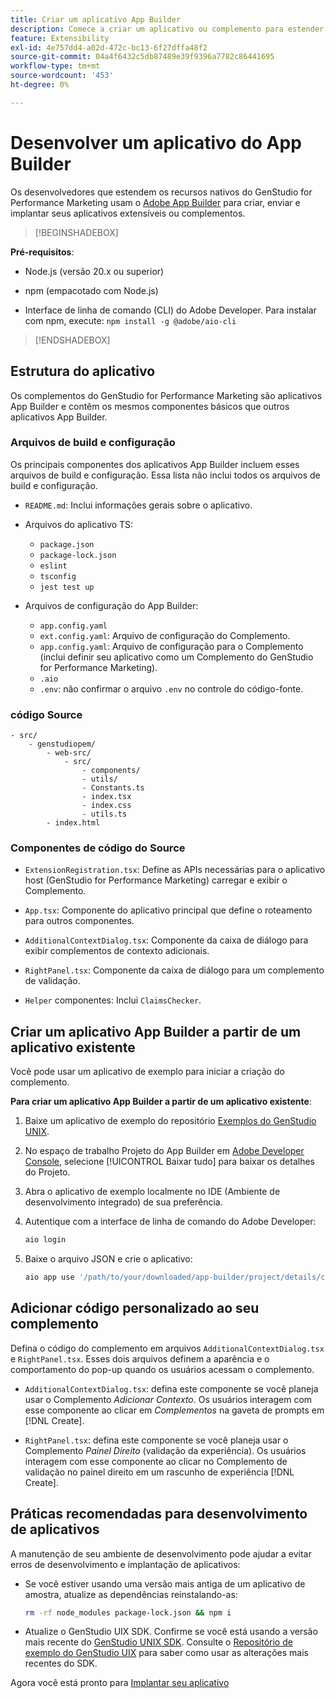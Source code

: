 ```yaml
---
title: Criar um aplicativo App Builder
description: Comece a criar um aplicativo ou complemento para estender o GenStudio for Performance Marketing.
feature: Extensibility
exl-id: 4e757dd4-a02d-472c-bc13-6f27dffa48f2
source-git-commit: 04a4f6432c5db87489e39f9396a7782c86441695
workflow-type: tm+mt
source-wordcount: '453'
ht-degree: 0%

---
```


# Desenvolver um aplicativo do App Builder

Os desenvolvedores que estendem os recursos nativos do GenStudio for Performance Marketing usam o [Adobe App Builder](https://developer.adobe.com/app-builder/) para criar, enviar e implantar seus aplicativos extensíveis ou complementos.

>[!BEGINSHADEBOX]

**Pré-requisitos**:

* Node.js (versão 20.x ou superior)

* npm (empacotado com Node.js)

* Interface de linha de comando (CLI) do Adobe Developer. Para instalar com npm, execute: `npm install -g @adobe/aio-cli`

>[!ENDSHADEBOX]

## Estrutura do aplicativo

Os complementos do GenStudio for Performance Marketing são aplicativos App Builder e contêm os mesmos componentes básicos que outros aplicativos App Builder.

### Arquivos de build e configuração

Os principais componentes dos aplicativos App Builder incluem esses arquivos de build e configuração. Essa lista não inclui todos os arquivos de build e configuração.

* `README.md`: Inclui informações gerais sobre o aplicativo.

* Arquivos do aplicativo TS:

   * `package.json`
   * `package-lock.json`
   * `eslint`
   * `tsconfig`
   * `jest test up`

* Arquivos de configuração do App Builder:

   * `app.config.yaml`
   * `ext.config.yaml`: Arquivo de configuração do Complemento.
   * `app.config.yaml`: Arquivo de configuração para o Complemento (inclui definir seu aplicativo como um Complemento do GenStudio for Performance Marketing).
   * `.aio`
   * `.env`: não confirmar o arquivo `.env` no controle do código-fonte.

### código Source

```
- src/
    - genstudiopem/
        - web-src/
            - src/
                - components/
                - utils/
                - Constants.ts
                - index.tsx
                - index.css
                - utils.ts
        - index.html
```

### Componentes de código do Source

* `ExtensionRegistration.tsx`: Define as APIs necessárias para o aplicativo host (GenStudio for Performance Marketing) carregar e exibir o Complemento.

* `App.tsx`: Componente do aplicativo principal que define o roteamento para outros componentes.

* `AdditionalContextDialog.tsx`: Componente da caixa de diálogo para exibir complementos de contexto adicionais.

* `RightPanel.tsx`: Componente da caixa de diálogo para um complemento de validação.

* `Helper` componentes: Inclui `ClaimsChecker`.

## Criar um aplicativo App Builder a partir de um aplicativo existente

Você pode usar um aplicativo de exemplo para iniciar a criação do complemento.

**Para criar um aplicativo App Builder a partir de um aplicativo existente**:

1. Baixe um aplicativo de exemplo do repositório [Exemplos do GenStudio UNIX](https://github.com/adobe/genstudio-uix-examples).

1. No espaço de trabalho Projeto do App Builder em [Adobe Developer Console](https://developer.adobe.com/console/), selecione [!UICONTROL Baixar tudo] para baixar os detalhes do Projeto.

1. Abra o aplicativo de exemplo localmente no IDE (Ambiente de desenvolvimento integrado) de sua preferência.

1. Autentique com a interface de linha de comando do Adobe Developer:

   ```bash
   aio login
   ```

1. Baixe o arquivo JSON e crie o aplicativo:

   ```bash
   aio app use '/path/to/your/downloaded/app-builder/project/details/config.json'
   ```

## Adicionar código personalizado ao seu complemento

Defina o código do complemento em arquivos `AdditionalContextDialog.tsx` e `RightPanel.tsx`. Esses dois arquivos definem a aparência e o comportamento do pop-up quando os usuários acessam o complemento.

* `AdditionalContextDialog.tsx`: defina este componente se você planeja usar o Complemento _Adicionar Contexto_. Os usuários interagem com esse componente ao clicar em _Complementos_ na gaveta de prompts em [!DNL Create].

* `RightPanel.tsx`: defina este componente se você planeja usar o Complemento _Painel Direito_ (validação da experiência). Os usuários interagem com esse componente ao clicar no Complemento de validação no painel direito em um rascunho de experiência [!DNL Create].

## Práticas recomendadas para desenvolvimento de aplicativos

A manutenção de seu ambiente de desenvolvimento pode ajudar a evitar erros de desenvolvimento e implantação de aplicativos:

* Se você estiver usando uma versão mais antiga de um aplicativo de amostra, atualize as dependências reinstalando-as:

  ```bash
  rm -rf node_modules package-lock.json && npm i
  ```

* Atualize o GenStudio UIX SDK. Confirme se você está usando a versão mais recente do [GenStudio UNIX SDK](https://github.com/adobe/genstudio-uix-sdk). Consulte o [Repositório de exemplo do GenStudio UIX](https://github.com/adobe/genstudio-uix-examples) para saber como usar as alterações mais recentes do SDK.

Agora você está pronto para [Implantar seu aplicativo](deploy-app.md)
